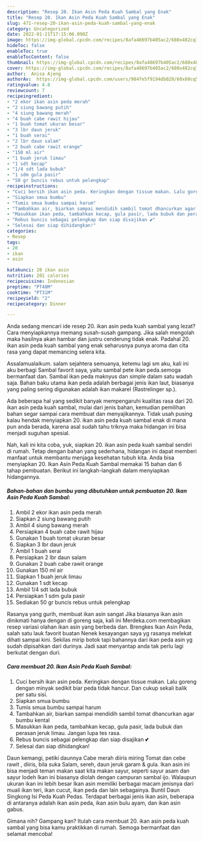 ```yaml
---
description: "Resep 20. Ikan Asin Peda Kuah Sambal yang Enak"
title: "Resep 20. Ikan Asin Peda Kuah Sambal yang Enak"
slug: 471-resep-20-ikan-asin-peda-kuah-sambal-yang-enak
category: Uncategorized
date: 2022-01-21T17:15:06.090Z
image: https://img-global.cpcdn.com/recipes/8afa48697b405ac2/680x482cq70/20-ikan-asin-peda-kuah-sambal-foto-resep-utama.jpg
hideToc: false
enableToc: true
enableTocContent: false
thumbnail: https://img-global.cpcdn.com/recipes/8afa48697b405ac2/680x482cq70/20-ikan-asin-peda-kuah-sambal-foto-resep-utama.jpg
cover: https://img-global.cpcdn.com/recipes/8afa48697b405ac2/680x482cq70/20-ikan-asin-peda-kuah-sambal-foto-resep-utama.jpg
author:  Anisa Ajeng
authorAv:  https://img-global.cpcdn.com/users/984fe5f9194db020/60x60cq50/avatar.jpg
ratingvalue: 4.8
reviewcount: 7
recipeingredient:
- "2 ekor ikan asin peda merah"
- "2 siung bawang putih"
- "4 siung bawang merah"
- "4 buah cabe rawit hijau"
- "1 buah tomat ukuran besar"
- "3 lbr daun jeruk"
- "1 buah serai"
- "2 lbr daun salam"
- "2 buah cabe rawit orange"
- "150 ml air"
- "1 buah jeruk limau"
- "1 sdt kecap"
- "1/4 sdt lada bubuk"
- "1 sdm gula pasir"
- "50 gr buncis rebus untuk pelengkap"
recipeinstructions:
- "Cuci bersih ikan asin peda. Keringkan dengan tissue makan. Lalu goreng dengan minyak sedikit biar peda tidak hancur. Dan cukup sekali balik per satu sisi."
- "Siapkan smua bumbu"
- "Tumis smua bumbu sampai harum"
- "Tambahkan air, biarkan sampai mendidih sambil tomat dhancurkan agar bumbu kental"
- "Masukkan ikan peda, tambahkan kecap, gula pasir, lada bubuk dan perasan jeruk limau. Jangan lupa tes rasa."
- "Rebus buncis sebagai pelengkap dan siap disajikan 💕"
- "Selesai dan siap dihidangkan!"
categories:
- Resep
tags:
- 20
- ikan
- asin

katakunci: 20 ikan asin 
nutrition: 201 calories
recipecuisine: Indonesian
preptime: "PT40M"
cooktime: "PT31M"
recipeyield: "2"
recipecategory: Dinner

---
```



Anda sedang mencari ide resep 20. ikan asin peda kuah sambal yang lezat? Cara menyiapkannya memang susah-susah gampang. Jika salah mengolah maka hasilnya akan hambar dan justru cenderung tidak enak. Padahal 20. ikan asin peda kuah sambal yang enak seharusnya punya aroma dan cita rasa yang dapat memancing selera kita.


Assalamualaikum. salam sejahtera semuanya, ketemu lagi sm aku, kali ini aku berbagi Sambal favorit saya, yaitu sambal pete ikan peda.semoga bermanfaat dan. Sambal ikan peda maknyus dan simple dalam satu wadah saja. Bahan baku utama ikan peda adalah berbagai jenis ikan laut, biasanya yang paling sering digunakan adalah ikan makarel (Rastrelinger sp.).

Ada beberapa hal yang sedikit banyak mempengaruhi kualitas rasa dari 20. ikan asin peda kuah sambal, mulai dari jenis bahan, kemudian pemilihan bahan segar sampai cara membuat dan menyajikannya. Tidak usah pusing kalau hendak menyiapkan 20. ikan asin peda kuah sambal enak di mana pun anda berada, karena asal sudah tahu triknya maka hidangan ini bisa menjadi suguhan spesial.


Nah, kali ini kita coba, yuk, siapkan 20. ikan asin peda kuah sambal sendiri di rumah. Tetap dengan bahan yang sederhana, hidangan ini dapat memberi manfaat untuk membantu menjaga kesehatan tubuh kita. Anda bisa menyiapkan 20. Ikan Asin Peda Kuah Sambal memakai 15 bahan dan 6 tahap pembuatan. Berikut ini langkah-langkah dalam menyiapkan hidangannya.

<!--inarticleads1-->

##### Bahan-bahan dan bumbu yang dibutuhkan untuk pembuatan 20. Ikan Asin Peda Kuah Sambal:

1. Ambil 2 ekor ikan asin peda merah
1. Siapkan 2 siung bawang putih
1. Ambil 4 siung bawang merah
1. Persiapkan 4 buah cabe rawit hijau
1. Gunakan 1 buah tomat ukuran besar
1. Siapkan 3 lbr daun jeruk
1. Ambil 1 buah serai
1. Persiapkan 2 lbr daun salam
1. Gunakan 2 buah cabe rawit orange
1. Gunakan 150 ml air
1. Siapkan 1 buah jeruk limau
1. Gunakan 1 sdt kecap
1. Ambil 1/4 sdt lada bubuk
1. Persiapkan 1 sdm gula pasir
1. Sediakan 50 gr buncis rebus untuk pelengkap


Rasanya yang gurih, membuat ikan asin sangat Jika biasanya ikan asin dinikmati hanya dengan di goreng saja, kali ini Merdeka.com membagikan resep variasi olahan ikan asin yang berbeda dan. Brengkes Ikan Asin Peda, salah satu lauk favorit buatan Nenek kesayangan saya yg rasanya melekat dihati sampai kini. Sekilas mirip botok tapi bahannya dari ikan peda asin yg sudah dipisahkan dari durinya. Jadi saat menyantap anda tak perlu lagi berkutat dengan duri. 

<!--inarticleads2-->

##### Cara membuat 20. Ikan Asin Peda Kuah Sambal:

1. Cuci bersih ikan asin peda. Keringkan dengan tissue makan. Lalu goreng dengan minyak sedikit biar peda tidak hancur. Dan cukup sekali balik per satu sisi.
1. Siapkan smua bumbu
1. Tumis smua bumbu sampai harum
1. Tambahkan air, biarkan sampai mendidih sambil tomat dhancurkan agar bumbu kental
1. Masukkan ikan peda, tambahkan kecap, gula pasir, lada bubuk dan perasan jeruk limau. Jangan lupa tes rasa.
1. Rebus buncis sebagai pelengkap dan siap disajikan 💕
1. Selesai dan siap dihidangkan!

Daun kemangi, petiki daunnya Cabe merah diiris miring Tomat dan cebe rawit , diiris, bila suka Salam, sereh, daun jeruk garam &amp; gula. Ikan asin ini bisa menjadi teman makan saat kita makan sayur, seperti sayur asam dan sayur lodeh Ikan ini biasanya diolah dengan campuran sambal ijo. Walaupun ukuran ikan ini lebih besar Ikan asin memiliki berbagai macam jenisnya dari muali ikan teri, ikan cucut, ikan peda dan lain sebagainya. Buntil Daun Singkong Isi Peda Kuah Pedas. Terdapat berbagai jenis ikan asin, beberapa di antaranya adalah ikan asin peda, ikan asin bulu ayam, dan ikan asin gabus. 

Gimana nih? Gampang kan? Itulah cara membuat 20. ikan asin peda kuah sambal yang bisa kamu praktikkan di rumah. Semoga bermanfaat dan selamat mencoba!
